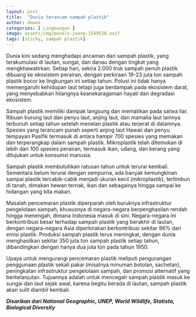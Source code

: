 ```yaml
---
layout: post
title:  "Dunia terancam sampah plastik"
author: dewek
categories: [ Lingkungan ]
image: assets/img/pexels-juanp-1549528.avif
tags: [sticky, sampah plastik]
---
```


Dunia kini sedang menghadapi ancaman dari sampah plastik, yang terakumulasi di lautan, sungai, dan danau dengan tingkat yang mengkhawatirkan. Setiap hari, sekira 2.000 truk sampah penuh plastik dibuang ke ekosistem perairan, dengan perkiraan 19-23 juta ton sampah plastik bocor ke lingkungan ini setiap tahun. Polusi ini tidak hanya memengaruhi kehidupan laut tetapi juga berdampak pada ekosistem darat, yang menyebabkan hilangnya keanekaragaman hayati dan degradasi ekosistem.

Sampah plastik memiliki dampak langsung dan mematikan pada satwa liar. Ribuan burung laut dan penyu laut, anjing laut, dan mamalia laut lainnya terbunuh setiap tahun setelah menelan plastik atau terjerat di dalamnya. Spesies yang terancam punah seperti anjing laut Hawaii dan penyu tempayan Pasifik termasuk di antara hampir 700 spesies yang memakan dan terperangkap dalam sampah plastik. Mikroplastik telah ditemukan di lebih dari 100 spesies perairan, termasuk ikan, udang, dan kerang yang ditujukan untuk konsumsi manusia.

Sampah plastik membutuhkan ratusan tahun untuk terurai kembali. Sementara belum terurai dengan sempurna, ada banyak kemungkinan sampai plastik tercabik-cabik menjadi ukuran kecil (mikroplastik), tertimbun di tanah, dimakan hewan ternak, ikan dan sebagainya hingga sampai ke hidangan yang kita makan.

Masalah pencemaran plastik diperparah oleh buruknya infrastruktur pengelolaan sampah, khususnya di negara-negara berpenghasilan rendah hingga menengah, dimana Indonesia masuk di sini. Negara-negara ini berkontribusi besar terhadap sampah plastik yang berakhir di lautan, dengan negara-negara Asia diperkirakan berkontribusi sekitar 86% dari emisi plastik. Produksi sampah plastik terus meningkat, dengan dunia menghasilkan sekitar 350 juta ton sampah plastik setiap tahun, dibandingkan dengan hanya dua juta ton pada tahun 1950.

Upaya untuk mengurangi pencemaran plastik meliputi pengurangan penggunaan plastik sekali pakai (misalnya minuman botolan, sachetan), peningkatan infrastruktur pengelolaan sampah, dan promosi alternatif yang berkelanjutan. Tujuannya adalah untuk mencegah sampah plastik masuk ke sungai dan laut sejak awal, karena begitu berada di lautan, sampah plastik akan sulit diambil kembali.

***Disarikan dari National Geographic, UNEP, World Wildlife, Statista, Biological Diversity***
